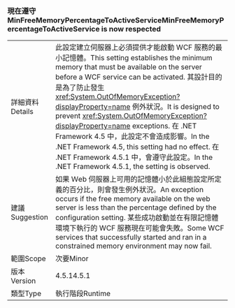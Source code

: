 ### <a name="minfreememorypercentagetoactiveservice-is-now-respected"></a><span data-ttu-id="2c2b2-101">現在遵守 MinFreeMemoryPercentageToActiveService</span><span class="sxs-lookup"><span data-stu-id="2c2b2-101">MinFreeMemoryPercentageToActiveService is now respected</span></span>

|   |   |
|---|---|
|<span data-ttu-id="2c2b2-102">詳細資料</span><span class="sxs-lookup"><span data-stu-id="2c2b2-102">Details</span></span>|<span data-ttu-id="2c2b2-103">此設定建立伺服器上必須提供才能啟動 WCF 服務的最小記憶體。</span><span class="sxs-lookup"><span data-stu-id="2c2b2-103">This setting establishes the minimum memory that must be available on the server before a WCF service can be activated.</span></span> <span data-ttu-id="2c2b2-104">其設計目的是為了防止發生 <xref:System.OutOfMemoryException?displayProperty=name> 例外狀況。</span><span class="sxs-lookup"><span data-stu-id="2c2b2-104">It is designed to prevent <xref:System.OutOfMemoryException?displayProperty=name> exceptions.</span></span> <span data-ttu-id="2c2b2-105">在 .NET Framework 4.5 中，此設定不會造成影響。</span><span class="sxs-lookup"><span data-stu-id="2c2b2-105">In the .NET Framework 4.5, this setting had no effect.</span></span> <span data-ttu-id="2c2b2-106">在 .NET Framework 4.5.1 中，會遵守此設定。</span><span class="sxs-lookup"><span data-stu-id="2c2b2-106">In the .NET Framework 4.5.1, the setting is observed.</span></span>|
|<span data-ttu-id="2c2b2-107">建議</span><span class="sxs-lookup"><span data-stu-id="2c2b2-107">Suggestion</span></span>|<span data-ttu-id="2c2b2-108">如果 Ｗeb 伺服器上可用的記憶體小於此組態設定所定義的百分比，則會發生例外狀況。</span><span class="sxs-lookup"><span data-stu-id="2c2b2-108">An exception occurs if the free memory available on the web server is less than the percentage defined by the configuration setting.</span></span> <span data-ttu-id="2c2b2-109">某些成功啟動並在有限記憶體環境下執行的 WCF 服務現在可能會失敗。</span><span class="sxs-lookup"><span data-stu-id="2c2b2-109">Some WCF services that successfully started and ran in a constrained memory environment may now fail.</span></span>|
|<span data-ttu-id="2c2b2-110">範圍</span><span class="sxs-lookup"><span data-stu-id="2c2b2-110">Scope</span></span>|<span data-ttu-id="2c2b2-111">次要</span><span class="sxs-lookup"><span data-stu-id="2c2b2-111">Minor</span></span>|
|<span data-ttu-id="2c2b2-112">版本</span><span class="sxs-lookup"><span data-stu-id="2c2b2-112">Version</span></span>|<span data-ttu-id="2c2b2-113">4.5.1</span><span class="sxs-lookup"><span data-stu-id="2c2b2-113">4.5.1</span></span>|
|<span data-ttu-id="2c2b2-114">類型</span><span class="sxs-lookup"><span data-stu-id="2c2b2-114">Type</span></span>|<span data-ttu-id="2c2b2-115">執行階段</span><span class="sxs-lookup"><span data-stu-id="2c2b2-115">Runtime</span></span>|

